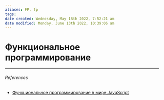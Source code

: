 ```yaml
---
aliases: FP, fp
tags: 
date created: Wednesday, May 18th 2022, 7:52:21 am
date modified: Monday, June 13th 2022, 10:39:06 am
---
```


# Функциональное программирование

---

###### References

- [Функциональное программирование в мире JavaScript](https://www.youtube.com/watch?v=2QAUAZ5qgJM&list=PLZTsCOAKJJ_bVf9qG4aJEdyG8cGt1h-ST&index=3&t=128s)
